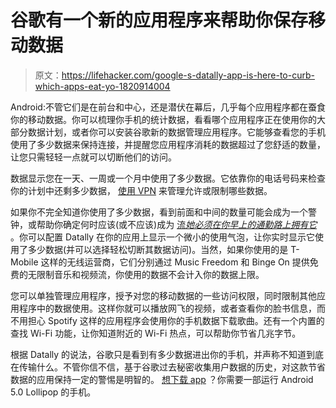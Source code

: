 # 谷歌有一个新的应用程序来帮助你保存移动数据

> 原文：<https://lifehacker.com/google-s-datally-app-is-here-to-curb-which-apps-eat-yo-1820914004>

Android:不管它们是在前台和中心，还是潜伏在幕后，几乎每个应用程序都在蚕食你的移动数据。你可以梳理你手机的统计数据，看看哪个应用程序正在使用你的大部分数据计划，或者你可以安装谷歌新的数据管理应用程序。它能够查看您的手机使用了多少数据来保持连接，并提醒您应用程序消耗的数据超过了您舒适的数量，让您只需轻轻一点就可以切断他们的访问。



数据显示您在一天、一周或一个月中使用了多少数据。它依靠你的电话号码来检查你的计划中还剩多少数据， [使用 VPN](https://lifehacker.com/the-beginners-guide-to-vpns-1819912770) 来管理允许或限制哪些数据。

如果你不完全知道你使用了多少数据，看到前面和中间的数量可能会成为一个警钟，或帮助你确定何时应该(或不应该)成为 [流*她必须在你早上的通勤路上拥有它*](https://lifehacker.com/here-s-what-s-coming-and-going-from-netflix-in-december-1820606742) 。你可以配置 Datally 在你的应用上显示一个微小的使用气泡，让你实时显示它使用了多少数据(并可以选择轻松切断其数据访问)。当然，如果你使用的是 T-Mobile 这样的无线运营商，它们分别通过 Music Freedom 和 Binge On 提供免费的无限制音乐和视频流，你使用的数据不会计入你的数据上限。

您可以单独管理应用程序，授予对您的移动数据的一些访问权限，同时限制其他应用程序中的数据使用。这样你就可以播放网飞的视频，或者查看你的脸书信息，而不用担心 Spotify 这样的应用程序会使用你的手机数据下载歌曲。还有一个内置的查找 Wi-Fi 功能，让你知道附近的 Wi-Fi 热点，可以帮助你节省几兆字节。

根据 Datally 的说法，谷歌只是看到有多少数据进出你的手机，并声称不知道到底在传输什么。不管你信不信，基于谷歌过去秘密收集用户数据的历史，对这款节省数据的应用保持一定的警惕是明智的。 [想下载 app](https://play.google.com/store/apps/details?id=com.google.android.apps.freighter) ？你需要一部运行 Android 5.0 Lollipop 的手机。